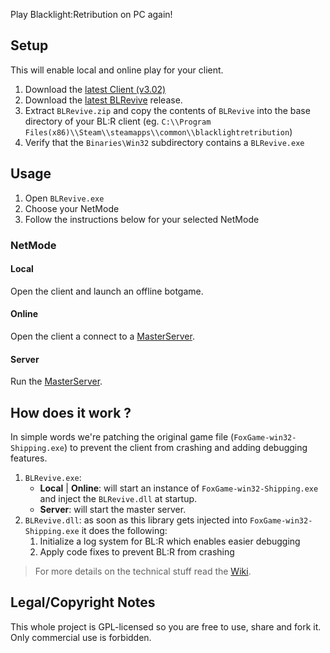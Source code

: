 Play Blacklight:Retribution on PC again!



## Setup

This will enable local and online play for your client.

1. Download the [latest Client (v3.02)]()
2. Download the [latest BLRevive]() release.
3. Extract  `BLRevive.zip` and copy the contents of `BLRevive` into the base directory of your BL:R client (eg. `C:\\Program Files(x86)\\Steam\\steamapps\\common\\blacklightretribution`)
4. Verify that the `Binaries\Win32` subdirectory contains a `BLRevive.exe`



## Usage

1. Open `BLRevive.exe`
2. Choose your NetMode
3. Follow the instructions below for your selected NetMode



### NetMode

#### Local

Open the client and launch an offline botgame.

#### Online

Open the client a connect to a [MasterServer]().

#### Server

Run the [MasterServer]().



## How does it work ?

In simple words we're patching the original game file (`FoxGame-win32-Shipping.exe`) to prevent the client from crashing and adding debugging features.

1. `BLRevive.exe`: 
   - **Local** | **Online**: will start an instance of `FoxGame-win32-Shipping.exe` and inject the `BLRevive.dll` at startup. 
   - **Server**: will start the master server.
2. `BLRevive.dll`: as soon as this library gets injected into `FoxGame-win32-Shipping.exe` it does the following:
   1. Initialize a log system for BL:R which enables easier debugging
   2. Apply code fixes to prevent BL:R from crashing



>  For more details on the technical stuff read the [Wiki]().



## Legal/Copyright Notes

This whole project is GPL-licensed so you are free to use, share and fork it. Only commercial use is forbidden.